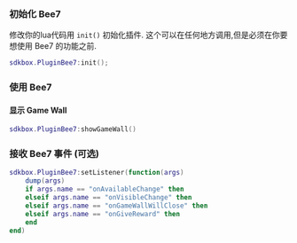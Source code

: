 ### 初始化 Bee7
修改你的lua代码用 `init()` 初始化插件. 这个可以在任何地方调用,但是必须在你要想使用 Bee7 的功能之前.
```lua
sdkbox.PluginBee7:init();
```

### 使用 Bee7
#### 显示 Game Wall
```lua
sdkbox.PluginBee7:showGameWall()
```

### 接收 Bee7 事件 (可选)

```lua
sdkbox.PluginBee7:setListener(function(args)
    dump(args)
    if args.name == "onAvailableChange" then
    elseif args.name == "onVisibleChange" then
    elseif args.name == "onGameWallWillClose" then
    elseif args.name == "onGiveReward" then
    end
end)
```
